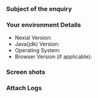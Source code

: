 ### Subject of the enquiry
<!-- Describe your issue here. -->

### Your environment Details
<!-- Provide your environment Details -->
* Nexial Version: 
* Java(jdk) Version:
* Operating System: 
* Browser Version (if applicable): 

### Screen shots
<!-- Pictures speak more than words -->

### Attach Logs
<!-- Add Logs so that we can trace what went wrong. -->